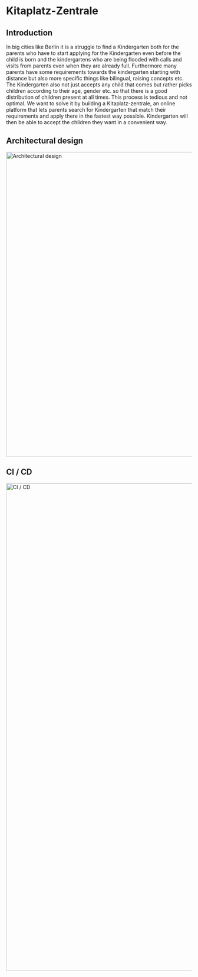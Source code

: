 # Kitaplatz-Zentrale

<h2>Introduction</h2>
<p>
In big cities like Berlin it is a struggle to find a Kindergarten both for the parents who have to start applying for the Kindergarten even before the child is born and the kindergartens who are being flooded with calls and visits from parents even when they are already full. 
Furthermore many parents have some requirements towards the kindergarten starting with distance but also more specific things like bilingual, raising concepts etc. 
The Kindergarten also not just accepts any child that comes but rather picks children according to their age, gender etc. so that there is a good distribution of children present at all times.
This process is tedious and not optimal. We want to solve it by building a Kitaplatz-zentrale, an online platform that lets parents search for Kindergarten that match their requirements and apply there in the fastest way possible.
Kindergarten will then be able to accept the children they want in a convenient way.
</p>

<h2>Architectural design</h2>

<img width="824" alt="Architectural design" src="https://user-images.githubusercontent.com/32839416/235698267-934fe236-b171-4840-9bf8-5f60ceeb9b3e.png">

<h2>CI / CD</h2>

<img width="1319" alt="CI / CD" src="https://user-images.githubusercontent.com/32839416/233936273-f14131b5-1ae3-4c20-b6c3-16e82cb338d2.png">

